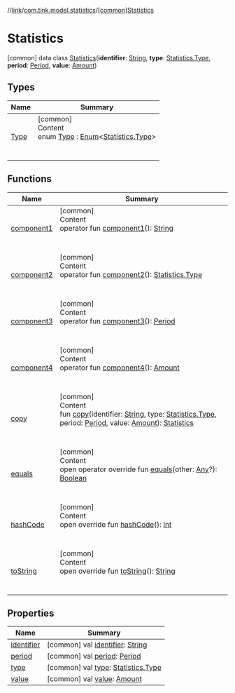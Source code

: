 //[link](../../index.md)/[com.tink.model.statistics](../index.md)/[[common]Statistics](index.md)



# Statistics  
 [common] data class [Statistics](index.md)(**identifier**: [String](https://kotlinlang.org/api/latest/jvm/stdlib/kotlin/-string/index.html), **type**: [Statistics.Type](-type/index.md), **period**: [Period](../../com.tink.model.time/[common]-period/index.md), **value**: [Amount](../../com.tink.model.misc/[common]-amount/index.md))   


## Types  
  
|  Name|  Summary| 
|---|---|
| <a name="com.tink.model.statistics/Statistics.Type///PointingToDeclaration/"></a>[Type](-type/index.md)| <a name="com.tink.model.statistics/Statistics.Type///PointingToDeclaration/"></a>[common]  <br>Content  <br>enum [Type](-type/index.md) : [Enum](https://kotlinlang.org/api/latest/jvm/stdlib/kotlin/-enum/index.html)<[Statistics.Type](-type/index.md)>   <br><br><br>


## Functions  
  
|  Name|  Summary| 
|---|---|
| <a name="com.tink.model.statistics/Statistics/component1/#/PointingToDeclaration/"></a>[component1](component1.md)| <a name="com.tink.model.statistics/Statistics/component1/#/PointingToDeclaration/"></a>[common]  <br>Content  <br>operator fun [component1](component1.md)(): [String](https://kotlinlang.org/api/latest/jvm/stdlib/kotlin/-string/index.html)  <br><br><br>
| <a name="com.tink.model.statistics/Statistics/component2/#/PointingToDeclaration/"></a>[component2](component2.md)| <a name="com.tink.model.statistics/Statistics/component2/#/PointingToDeclaration/"></a>[common]  <br>Content  <br>operator fun [component2](component2.md)(): [Statistics.Type](-type/index.md)  <br><br><br>
| <a name="com.tink.model.statistics/Statistics/component3/#/PointingToDeclaration/"></a>[component3](component3.md)| <a name="com.tink.model.statistics/Statistics/component3/#/PointingToDeclaration/"></a>[common]  <br>Content  <br>operator fun [component3](component3.md)(): [Period](../../com.tink.model.time/[common]-period/index.md)  <br><br><br>
| <a name="com.tink.model.statistics/Statistics/component4/#/PointingToDeclaration/"></a>[component4](component4.md)| <a name="com.tink.model.statistics/Statistics/component4/#/PointingToDeclaration/"></a>[common]  <br>Content  <br>operator fun [component4](component4.md)(): [Amount](../../com.tink.model.misc/[common]-amount/index.md)  <br><br><br>
| <a name="com.tink.model.statistics/Statistics/copy/#kotlin.String#com.tink.model.statistics.Statistics.Type#com.tink.model.time.Period#com.tink.model.misc.Amount/PointingToDeclaration/"></a>[copy](copy.md)| <a name="com.tink.model.statistics/Statistics/copy/#kotlin.String#com.tink.model.statistics.Statistics.Type#com.tink.model.time.Period#com.tink.model.misc.Amount/PointingToDeclaration/"></a>[common]  <br>Content  <br>fun [copy](copy.md)(identifier: [String](https://kotlinlang.org/api/latest/jvm/stdlib/kotlin/-string/index.html), type: [Statistics.Type](-type/index.md), period: [Period](../../com.tink.model.time/[common]-period/index.md), value: [Amount](../../com.tink.model.misc/[common]-amount/index.md)): [Statistics](index.md)  <br><br><br>
| <a name="kotlin/Any/equals/#kotlin.Any?/PointingToDeclaration/"></a>[equals](../../com.tink.service.user/[common]-user-profile-service-impl/index.md#%5Bkotlin%2FAny%2Fequals%2F%23kotlin.Any%3F%2FPointingToDeclaration%2F%5D%2FFunctions%2F1135467963)| <a name="kotlin/Any/equals/#kotlin.Any?/PointingToDeclaration/"></a>[common]  <br>Content  <br>open operator override fun [equals](../../com.tink.service.user/[common]-user-profile-service-impl/index.md#%5Bkotlin%2FAny%2Fequals%2F%23kotlin.Any%3F%2FPointingToDeclaration%2F%5D%2FFunctions%2F1135467963)(other: [Any](https://kotlinlang.org/api/latest/jvm/stdlib/kotlin/-any/index.html)?): [Boolean](https://kotlinlang.org/api/latest/jvm/stdlib/kotlin/-boolean/index.html)  <br><br><br>
| <a name="kotlin/Any/hashCode/#/PointingToDeclaration/"></a>[hashCode](../../com.tink.service.user/[common]-user-profile-service-impl/index.md#%5Bkotlin%2FAny%2FhashCode%2F%23%2FPointingToDeclaration%2F%5D%2FFunctions%2F1135467963)| <a name="kotlin/Any/hashCode/#/PointingToDeclaration/"></a>[common]  <br>Content  <br>open override fun [hashCode](../../com.tink.service.user/[common]-user-profile-service-impl/index.md#%5Bkotlin%2FAny%2FhashCode%2F%23%2FPointingToDeclaration%2F%5D%2FFunctions%2F1135467963)(): [Int](https://kotlinlang.org/api/latest/jvm/stdlib/kotlin/-int/index.html)  <br><br><br>
| <a name="kotlin/Any/toString/#/PointingToDeclaration/"></a>[toString](../../com.tink.service.user/[common]-user-profile-service-impl/index.md#%5Bkotlin%2FAny%2FtoString%2F%23%2FPointingToDeclaration%2F%5D%2FFunctions%2F1135467963)| <a name="kotlin/Any/toString/#/PointingToDeclaration/"></a>[common]  <br>Content  <br>open override fun [toString](../../com.tink.service.user/[common]-user-profile-service-impl/index.md#%5Bkotlin%2FAny%2FtoString%2F%23%2FPointingToDeclaration%2F%5D%2FFunctions%2F1135467963)(): [String](https://kotlinlang.org/api/latest/jvm/stdlib/kotlin/-string/index.html)  <br><br><br>


## Properties  
  
|  Name|  Summary| 
|---|---|
| <a name="com.tink.model.statistics/Statistics/identifier/#/PointingToDeclaration/"></a>[identifier](identifier.md)| <a name="com.tink.model.statistics/Statistics/identifier/#/PointingToDeclaration/"></a> [common] val [identifier](identifier.md): [String](https://kotlinlang.org/api/latest/jvm/stdlib/kotlin/-string/index.html)   <br>
| <a name="com.tink.model.statistics/Statistics/period/#/PointingToDeclaration/"></a>[period](period.md)| <a name="com.tink.model.statistics/Statistics/period/#/PointingToDeclaration/"></a> [common] val [period](period.md): [Period](../../com.tink.model.time/[common]-period/index.md)   <br>
| <a name="com.tink.model.statistics/Statistics/type/#/PointingToDeclaration/"></a>[type](type.md)| <a name="com.tink.model.statistics/Statistics/type/#/PointingToDeclaration/"></a> [common] val [type](type.md): [Statistics.Type](-type/index.md)   <br>
| <a name="com.tink.model.statistics/Statistics/value/#/PointingToDeclaration/"></a>[value](value.md)| <a name="com.tink.model.statistics/Statistics/value/#/PointingToDeclaration/"></a> [common] val [value](value.md): [Amount](../../com.tink.model.misc/[common]-amount/index.md)   <br>

